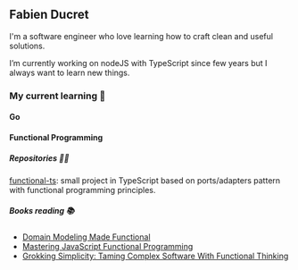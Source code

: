 ## Fabien Ducret

I'm a software engineer who love learning how to craft clean and useful solutions.

I’m currently working on nodeJS with TypeScript since few years but I always want to learn new things. 

### My current learning 🧠

#### Go

#### Functional Programming

##### Repositories 🧑‍💻

[functional-ts](https://github.com/fabienducret/functional-ts): small project in TypeScript based on ports/adapters pattern with functional programming principles.

##### Books reading 📚
- [Domain Modeling Made Functional](https://www.amazon.fr/gp/product/1680502549/ref=ppx_yo_dt_b_asin_title_o00_s00?ie=UTF8&psc=1)
- [Mastering JavaScript Functional Programming](https://www.amazon.fr/gp/product/1804610135/ref=ppx_yo_dt_b_asin_title_o00_s00?ie=UTF8&psc=1)
- [Grokking Simplicity: Taming Complex Software With Functional Thinking](https://www.amazon.fr/gp/product/1617296201/ref=ppx_yo_dt_b_asin_title_o01_s00?ie=UTF8&psc=1)

<!--
**fabienducret/fabienducret** is a ✨ _special_ ✨ repository because its `README.md` (this file) appears on your GitHub profile.

Here are some ideas to get you started:

- 🔭 I’m currently working on ...
- 🌱 I’m currently learning ...
- 👯 I’m looking to collaborate on ...
- 🤔 I’m looking for help with ...
- 💬 Ask me about ...
- 📫 How to reach me: ...
- 😄 Pronouns: ...
- ⚡ Fun fact: ...
-->
